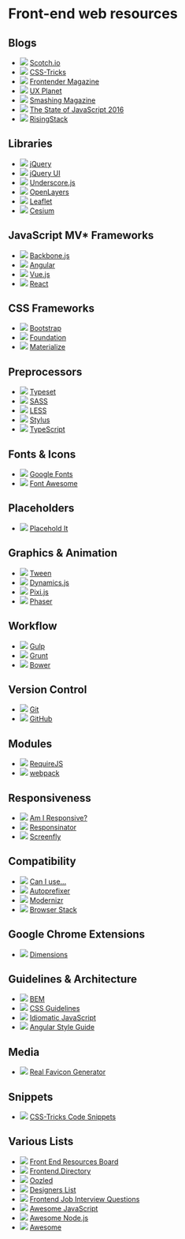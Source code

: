 # Front-end web resources

## Blogs
* ![](http://s2.googleusercontent.com/s2/favicons?domain_url=http://scotch.io) [Scotch.io](http://scotch.io)
* ![](http://s2.googleusercontent.com/s2/favicons?domain_url=http://css-tricks.com) [CSS-Tricks](http://css-tricks.com)
* ![](http://s2.googleusercontent.com/s2/favicons?domain_url=http://frontender.info) [Frontender Magazine](http://frontender.info)
* ![](http://s2.googleusercontent.com/s2/favicons?domain_url=https://uxplanet.org) [UX Planet](https://uxplanet.orghttps://uxplanet.org)
* ![](http://s2.googleusercontent.com/s2/favicons?domain_url=https://www.smashingmagazine.com) [Smashing Magazine](https://www.smashingmagazine.com)
* ![](http://s2.googleusercontent.com/s2/favicons?domain_url=http://stateofjs.com) [The State of JavaScript 2016](http://stateofjs.com)
* ![](http://s2.googleusercontent.com/s2/favicons?domain_url=https://blog.risingstack.com) [RisingStack](https://blog.risingstack.com)

## Libraries
* ![](http://s2.googleusercontent.com/s2/favicons?domain_url=https://jquery.com) [jQuery](https://jquery.com)
* ![](http://s2.googleusercontent.com/s2/favicons?domain_url=https://jqueryui.com) [jQuery UI](https://jqueryui.com)
* ![](http://s2.googleusercontent.com/s2/favicons?domain_url=http://underscorejs.org) [Underscore.js](http://underscorejs.org)
* ![](http://s2.googleusercontent.com/s2/favicons?domain_url=https://openlayers.org) [OpenLayers](https://openlayers.org)
* ![](http://s2.googleusercontent.com/s2/favicons?domain_url=http://leafletjs.com) [Leaflet](http://leafletjs.com)
* ![](http://s2.googleusercontent.com/s2/favicons?domain_url=https://cesiumjs.org) [Cesium](https://cesiumjs.org)

## JavaScript MV* Frameworks
* ![](http://s2.googleusercontent.com/s2/favicons?domain_url=http://backbonejs.org) [Backbone.js](http://backbonejs.org)
* ![](http://s2.googleusercontent.com/s2/favicons?domain_url=https://angular.io) [Angular](https://angular.io)
* ![](http://s2.googleusercontent.com/s2/favicons?domain_url=http://vuejs.org) [Vue.js](http://vuejs.org)
* ![](http://s2.googleusercontent.com/s2/favicons?domain_url=https://facebook.github.io/react) [React](https://facebook.github.io/react)

## CSS Frameworks
* ![](http://s2.googleusercontent.com/s2/favicons?domain_url=http://getbootstrap.com) [Bootstrap](http://getbootstrap.com)
* ![](http://s2.googleusercontent.com/s2/favicons?domain_url=http://foundation.zurb.com) [Foundation](http://foundation.zurb.com)
* ![](http://s2.googleusercontent.com/s2/favicons?domain_url=http://materializecss.com) [Materialize](http://materializecss.com)

## Preprocessors
* ![](http://s2.googleusercontent.com/s2/favicons?domain_url=https://blot.im/typeset) [Typeset](https://blot.im/typeset)
* ![](http://s2.googleusercontent.com/s2/favicons?domain_url=http://sass-lang.com) [SASS](http://sass-lang.com)
* ![](http://s2.googleusercontent.com/s2/favicons?domain_url=http://lesscss.org) [LESS](http://lesscss.org)
* ![](http://s2.googleusercontent.com/s2/favicons?domain_url=http://stylus-lang.com) [Stylus](http://stylus-lang.com)
* ![](http://s2.googleusercontent.com/s2/favicons?domain_url=http://www.typescriptlang.org) [TypeScript](http://www.typescriptlang.org)

## Fonts & Icons
* ![](http://s2.googleusercontent.com/s2/favicons?domain_url=https://fonts.google.com) [Google Fonts](https://fonts.google.com)
* ![](http://s2.googleusercontent.com/s2/favicons?domain_url=http://fontawesome.io) [Font Awesome](http://fontawesome.io)

## Placeholders
* ![](http://s2.googleusercontent.com/s2/favicons?domain_url=http://placehold.it) [Placehold It](http://placehold.it)

## Graphics & Animation
* ![](http://s2.googleusercontent.com/s2/favicons?domain_url=https://github.com/tweenjs/tween.js) [Tween](https://github.com/tweenjs/tween.js)
* ![](http://s2.googleusercontent.com/s2/favicons?domain_url=http://dynamicsjs.com) [Dynamics.js](http://dynamicsjs.com)
* ![](http://s2.googleusercontent.com/s2/favicons?domain_url=http://www.pixijs.com) [Pixi.js](http://www.pixijs.com)
* ![](http://s2.googleusercontent.com/s2/favicons?domain_url=https://phaser.io) [Phaser](https://phaser.io)

## Workflow
* ![](http://s2.googleusercontent.com/s2/favicons?domain_url=http://gulpjs.com) [Gulp](http://gulpjs.com)
* ![](http://s2.googleusercontent.com/s2/favicons?domain_url=http://gruntjs.com) [Grunt](http://gruntjs.com)
* ![](http://s2.googleusercontent.com/s2/favicons?domain_url=http://bower.io) [Bower](http://bower.io)

## Version Control
* ![](http://s2.googleusercontent.com/s2/favicons?domain_url=https://git-scm.com) [Git](https://git-scm.com)
* ![](http://s2.googleusercontent.com/s2/favicons?domain_url=https://github.com) [GitHub](https://github.com)

## Modules
* ![](http://s2.googleusercontent.com/s2/favicons?domain_url=http://requirejs.org) [RequireJS](http://requirejs.org)
* ![](http://s2.googleusercontent.com/s2/favicons?domain_url=https://webpack.github.io) [webpack](https://webpack.github.io)

## Responsiveness
* ![](http://s2.googleusercontent.com/s2/favicons?domain_url=http://ami.responsivedesign.is) [Am I Responsive?](http://ami.responsivedesign.is)
* ![](http://s2.googleusercontent.com/s2/favicons?domain_url=http://www.responsinator.com) [Responsinator](http://www.responsinator.com)
* ![](http://s2.googleusercontent.com/s2/favicons?domain_url=http://quirktools.com/screenfly) [Screenfly](http://quirktools.com/screenfly)

## Compatibility
* ![](http://s2.googleusercontent.com/s2/favicons?domain_url=http://caniuse.com) [Can I use...](http://caniuse.com)
* ![](http://s2.googleusercontent.com/s2/favicons?domain_url=https://github.com/postcss/autoprefixer) [Autoprefixer](https://github.com/postcss/autoprefixer)
* ![](http://s2.googleusercontent.com/s2/favicons?domain_url=https://modernizr.com) [Modernizr](https://modernizr.com)
* ![](http://s2.googleusercontent.com/s2/favicons?domain_url=https://www.browserstack.com) [Browser Stack](https://www.browserstack.com)

## Google Chrome Extensions
* ![](http://s2.googleusercontent.com/s2/favicons?domain_url=http://felixniklas.com/dimensions) [Dimensions](http://felixniklas.com/dimensions)

## Guidelines & Architecture
* ![](http://s2.googleusercontent.com/s2/favicons?domain_url=https://en.bem.info/methodology) [BEM](https://en.bem.info/methodology)
* ![](http://s2.googleusercontent.com/s2/favicons?domain_url=http://cssguidelin.es) [CSS Guidelines](http://cssguidelin.es)
* ![](http://s2.googleusercontent.com/s2/favicons?domain_url=https://github.com/rwaldron/idiomatic.js) [Idiomatic JavaScript](https://github.com/rwaldron/idiomatic.js)
* ![](http://s2.googleusercontent.com/s2/favicons?domain_url=https://github.com/johnpapa/angular-styleguide/blob/master/a1/README.md) [Angular Style Guide](https://github.com/johnpapa/angular-styleguide/blob/master/a1/README.md)

## Media
* ![](http://s2.googleusercontent.com/s2/favicons?domain_url=http://realfavicongenerator.net) [Real Favicon Generator](http://realfavicongenerator.net)

## Snippets
* ![](http://s2.googleusercontent.com/s2/favicons?domain_url=https://css-tricks.com/snippets) [CSS-Tricks Code Snippets](https://css-tricks.com/snippets)

## Various Lists
* ![](http://s2.googleusercontent.com/s2/favicons?domain_url=https://enboard.co/frontend) [Front End Resources Board](https://enboard.co/frontend)
* ![](http://s2.googleusercontent.com/s2/favicons?domain_url=https://frontend.directory) [Frontend.Directory](https://frontend.directory)
* ![](http://s2.googleusercontent.com/s2/favicons?domain_url=http://oozled.com) [Oozled](http://oozled.com)
* ![](http://s2.googleusercontent.com/s2/favicons?domain_url=https://www.designerslist.info) [Designers List](https://www.designerslist.info)
* ![](http://s2.googleusercontent.com/s2/favicons?domain_url=https://github.com/h5bp/Front-end-Developer-Interview-Questions) [Frontend Job Interview Questions](https://github.com/h5bp/Front-end-Developer-Interview-Questions)
* ![](http://s2.googleusercontent.com/s2/favicons?domain_url=https://github.com/sorrycc/awesome-javascript) [Awesome JavaScript](https://github.com/sorrycc/awesome-javascript)
* ![](http://s2.googleusercontent.com/s2/favicons?domain_url=https://github.com/sindresorhus/awesome-nodejs) [Awesome Node.js](https://github.com/sindresorhus/awesome-nodejs)
* ![](http://s2.googleusercontent.com/s2/favicons?domain_url=https://github.com/sindresorhus/awesome) [Awesome](https://github.com/sindresorhus/awesome)
